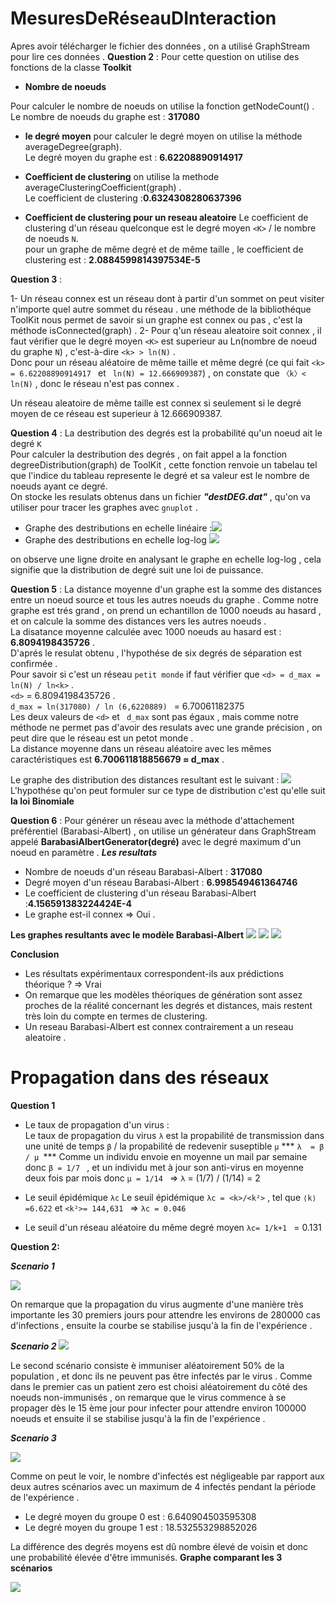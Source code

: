 # MesuresDeRéseauDInteraction

Apres avoir télécharger le fichier des données , on a utilisé GraphStream pour lire ces données .
**Question 2** :
Pour cette question on utilise des fonctions de la classe **Toolkit**
- **Nombre de noeuds**

Pour calculer le nombre de noeuds on utilise la fonction getNodeCount() . </br>
Le nombre de noeuds du graphe est  : **317080**

- **le degré moyen**
pour calculer le degré moyen on utilise la méthode averageDegree(graph).</br>
Le degré moyen du graphe est : **6.62208890914917**

- **Coefficient de clustering**
on utilise la methode averageClusteringCoefficient(graph) .</br>
Le coefficient de clustering :**0.6324308280637396**

- **Coefficient de clustering pour un reseau aleatoire**
Le coefficient de clustering d'un réseau quelconque est le degré moyen `<K>` / le nombre de noeuds `N`. </br>
pour un graphe de même degré et de même taille , le coefficient de clustering est  : **2.0884599814397534E-5**

**Question 3** :

1- Un réseau connex est un réseau dont à partir d'un sommet on peut visiter n'importe quel autre sommet du réseau .
une méthode de la bibliothéque ToolKit nous permet de savoir si un graphe est connex ou pas , c'est la méthode isConnected(graph) .
2- Pour q'un réseau aleatoire soit connex , il faut vérifier que le degré moyen `<K>` est superieur au Ln(nombre de noeud du graphe `N`) , c'est-à-dire `<k> > ln(N)` .</br>
Donc pour un réseau aléatoire de même taille et même degré (ce qui fait `<k> = 6.62208890914917 ` et `
ln(N) = 12.666909387`) , on constate que `〈k〉< ln(N)` , donc le réseau n'est pas connex .

Un réseau aleatoire de même taille est connex si seulement si le degré moyen de ce réseau est superieur à 12.666909387.


**Question 4** :
La destribution des degrés est la probabilité qu'un noeud ait le degré `K` </br>
Pour calculer la destribution des degrés , on fait appel a la fonction degreeDistribution(graph) de ToolKit , cette fonction renvoie un tabelau tel que l'indice du tableau represente le degré et sa valeur est le nombre de noeuds ayant ce degré. </br>
On stocke les resulats obtenus dans un fichier ***"destDEG.dat"*** ,  qu'on va utiliser pour tracer les graphes avec `gnuplot` .

- Graphe des destributions en echelle linéaire :<img src="destributionDegre_lineaire.png">
- Graphe des destributions en echelle log-log <img src="destributionDegre_log.png">

on observe une ligne droite en analysant le graphe en echelle log-log , cela signifie que la distribution de degré suit une loi de puissance.

**Question 5** :
La distance moyenne d'un graphe est la somme des distances entre un noeud source et tous les autres noeuds du graphe .
Comme notre graphe est trés grand , on prend un echantillon de 1000 noeuds au hasard , et on calcule la somme des distances vers les autres noeuds .</br>
La disatance moyenne calculée avec 1000 noeuds au hasard est : **6.8094198435726** .</br>
D'aprés le resulat obtenu , l'hypothése de six degrés de séparation est confirmée . </br>
Pour savoir si c'est un réseau `petit monde` if faut vérifier que `<d> = d_max = ln(N) / ln<k>` . </br>
 `<d>` = 6.8094198435726 . </br>
`d_max = ln(317080) / ln (6,6220889) ` = 6.70061182375 </br>
Les deux valeurs de `<d>` et ` d_max` sont pas égaux , mais comme notre méthode ne permet pas d'avoir des resulats avec une grande précision , on peut dire que le réseau est un petot monde . </br>
La distance moyenne dans un réseau aléatoire avec les mêmes caractéristiques est **6.700611818856679 ≈ d_max** .  </br>

Le graphe des distribution des distances resultant est le suivant  :
<img src="Distances.png">
L'hypothése qu'on peut formuler sur ce type de distribution c'est qu'elle suit **la loi Binomiale**

**Question 6** :
Pour générer un réseau avec la méthode d'attachement préférentiel (Barabasi-Albert) , on utilise un générateur dans GraphStream appelé **BarabasiAlbertGenerator(degré)** avec le degré maximum d'un noeud en paramètre .
***Les resultats***
- Nombre de noeuds d'un réseau Barabasi-Albert  : **317080**
- Degré moyen d'un réseau Barabasi-Albert : **6.998549461364746**
- Le coefficient de clustering d'un réseau Barabasi-Albert :**4.156591383224424E-4**
- Le graphe est-il connex  => Oui .

**Les graphes resultants avec le modèle Barabasi-Albert**
<img src="destributionDegre_BAL_lineaire.png">
<img src="destributionDegre_BAL_log.png">
<img src="Distances_Bal.png">

**Conclusion**

- Les résultats expérimentaux correspondent-ils aux prédictions théorique ? =>  Vrai
- On remarque que les modèles théoriques de génération sont assez proches de la réalité concernant les degrés et distances, mais restent très loin du compte en termes de clustering.
- Un reseau Barabasi-Albert est connex contrairement a un reseau aleatoire .


# Propagation dans des réseaux

**Question 1**
- Le taux de propagation d'un virus : </br>
Le taux de propagation du virus `λ`  est la propabilité de transmission dans une unité de temps `β` / la propabilité de redevenir suseptible `µ` 
*** `λ  = β / µ `*** 
 Comme un individu envoie en moyenne un mail par semaine donc `β = 1/7 ` , et un individu met à jour son anti-virus en moyenne deux fois par mois donc `µ = 1/14 ` =>
`λ` = (1/7) / (1/14) = 2  

- Le seuil épidémique `λc` 
Le seuil épidémique `λc = <k>/<k²>` , tel que `⟨k⟩=6.622` et `<k²>= 144,631 ` => `λc = 0.046`

- Le seuil d'un réseau aléatoire du même degré moyen `λc= 1/k+1 ` = 0.131

**Question 2:**

***_Scenario 1_***

<img src="Data/Scenario%201.png">

On remarque que la propagation du virus augmente d'une manière très importante les 30 premiers jours pour attendre les environs de 280000 cas d'infections , ensuite la courbe se stabilise jusqu'à la fin de l'expérience .  

***_Scenario 2_***
<img src="Data/Scenario 2.png">

Le second scénario consiste è immuniser aléatoirement 50% de la population , et donc ils ne peuvent pas être infectés par le virus  .
Comme dans le premier cas un patient zero est choisi aléatoirement du côté des noeuds non-immunisés , on remarque que le virus commence à se propager dès le 15 ème jour pour infecter pour attendre environ 100000 noeuds et ensuite il se stabilise jusqu'à la fin de l'expérience .


***_Scenario 3_***

<img src="Data/Scenario%203.png">

Comme on peut le voir, le nombre d'infectés est négligeable par rapport aux deux autres scénarios avec un maximum de 4 infectés pendant la période de l'expérience .

- Le degré moyen du groupe 0 est : 6.640904503595308
- Le degré moyen du groupe 1 est : 18.532553298852026

La différence des degrés moyens est dû nombre élevé de voisin et donc une probabilité élevée d'être immunisés.
**Graphe comparant les 3 scénarios**

<img src="Data/Comparaison.png">
